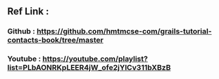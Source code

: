 ## Ref Link : 

### Github : https://github.com/hmtmcse-com/grails-tutorial-contacts-book/tree/master
### Youtube : https://youtube.com/playlist?list=PLbAONRKpLEER4jW_ofe2jYlCv311bXBzB
